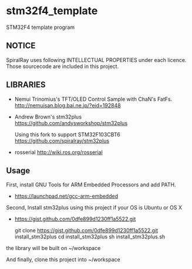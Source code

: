 stm32f4_template
=================

STM32F4 template program

## NOTICE
SpiralRay uses following INTELLECTUAL PROPERTIES under each licence.
Those sourcecode are included in this project.

## LIBRARIES
* Nemui Trinomius's TFT/OLED Control Sample with ChaN's FatFs.
  http://nemuisan.blog.bai.ne.jp/?eid=192848

* Andrew Brown's stm32plus
  https://github.com/andysworkshop/stm32plus

  Using this fork to support STM32F103CBT6
  https://github.com/spiralray/stm32plus

* rosserial
  http://wiki.ros.org/rosserial

## Usage
First, install GNU Tools for ARM Embedded Processors and add PATH.

* https://launchpad.net/gcc-arm-embedded

Second, Install stm32plus using this project if your OS is Ubuntu or OS X

* https://gist.github.com/0dfe899d1230ff1a5522.git

    git clone https://gist.github.com/0dfe899d1230ff1a5522.git install_stm32plus
    cd install_stm32plus
    sh install_stm32plus.sh

the library will be built on ~/workspace

And finally, clone this project into ~/workspace
